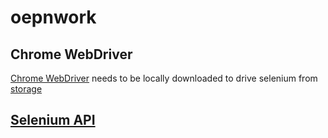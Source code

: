 # oepnwork

## Chrome WebDriver

[Chrome WebDriver](https://selenium-python.readthedocs.io/api.html#module-selenium.webdriver.chrome.webdriver) needs to be locally downloaded to drive selenium from [storage](http://chromedriver.storage.googleapis.com/index.html)

## [Selenium API](https://www.seleniumqref.com/api/webdriver_gyaku.html)
